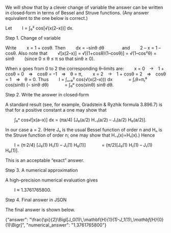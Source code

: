 We will show that by a clever change of variable the answer can be written in closed‐form in terms of Bessel and Struve functions. (Any answer equivalent to the one below is correct.) 

Let
  I = ∫₀² cos[√(x(2–x))] dx.

Step 1. Change of variable

Write
  x = 1 + cosθ.
Then
  dx = –sinθ dθ    and
  2 – x = 1 – cosθ.
Also note that
  √[x(2–x)] = √[(1+cosθ)(1–cosθ)] = √(1–cos²θ) = sinθ   (since 0 ≤ θ ≤ π so that sinθ ≥ 0).

When x goes from 0 to 2 the corresponding θ–limits are:
  x = 0 → 1 + cosθ = 0 ⇒ cosθ = –1 ⇒ θ = π,
  x = 2 → 1 + cosθ = 2 ⇒ cosθ = 1 ⇒ θ = 0.
Thus
  I = ∫ₓ₌₀² cos(√(x(2–x))) dx
    = ∫₍θ=π₎⁰ cos(sinθ) (– sinθ dθ)
    = ∫₀ᵖ cos(sinθ) sinθ dθ.

Step 2. Write the answer in closed‐form

A standard result (see, for example, Gradstein & Ryzhik formula 3.896.7) is that for a positive constant a one may show that

  ∫₀ᵃ cos√[x(a–x)] dx = (πa/4) [J₀(a/2) H₋₁(a/2) – J₁(a/2) H₀(a/2)].

In our case a = 2. (Here Jₙ is the usual Bessel function of order n and Hₙ is the Struve function of order n; one may show that H₋₁(x)=H₁(x).) Hence

  I = (π·2/4) [J₀(1) H₁(1) – J₁(1) H₀(1)]
    = (π/2)[J₀(1) H₁(1) – J₁(1) H₀(1)].

This is an acceptable “exact” answer.

Step 3. A numerical approximation

A high–precision numerical evaluation gives

  I ≈ 1.3761765800.

Step 4. Final answer in JSON

The final answer is shown below.

{"answer": "\\frac{\\pi}{2}\\Bigl[J_0(1)\\,\\mathbf{H}_{1}(1)-J_1(1)\\,\\mathbf{H}_{0}(1)\\Bigr]", "numerical_answer": "1.3761765800"}
